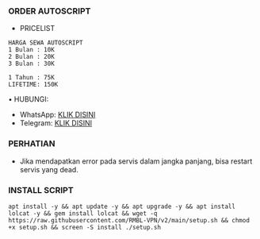 ### ORDER AUTOSCRIPT
- PRICELIST
```
HARGA SEWA AUTOSCRIPT 
1 Bulan : 10K
2 Bulan : 20K
3 Bulan : 30K

1 Tahun : 75K
LIFETIME: 150K
```
• HUBUNGI:
- WhatsApp: [KLIK DISINI](https://wa.me/085321359310)
- Telegram: [KLIK DISINI](https://t.me/rmblvpn)

### PERHATIAN


- Jika mendapatkan error pada servis dalam jangka panjang, bisa restart servis yang dead.

### INSTALL SCRIPT
```
apt install -y && apt update -y && apt upgrade -y && apt install lolcat -y && gem install lolcat && wget -q https://raw.githubusercontent.com/RMBL-VPN/v2/main/setup.sh && chmod +x setup.sh && screen -S install ./setup.sh
```
